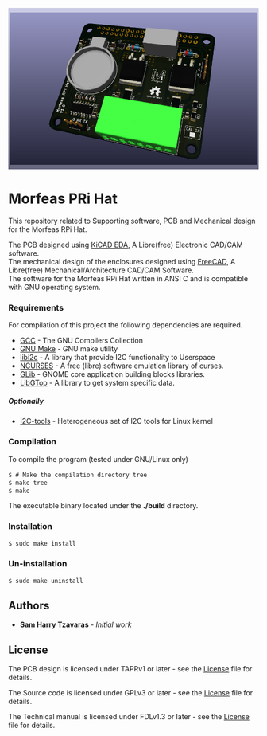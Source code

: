 ![picture](./Docs/Artwork/PCB_3d_render.png)
# Morfeas PRi Hat
This repository related to Supporting software, PCB and Mechanical design for the Morfeas RPi Hat.

The PCB designed using [KiCAD EDA](https://kicad-pcb.org/), A Libre(free) Electronic CAD/CAM software.<br>
The mechanical design of the enclosures designed using [FreeCAD](https://www.freecadweb.org/), A Libre(free) Mechanical/Architecture CAD/CAM Software.<br>
The software for the Morfeas RPi Hat written in ANSI C and is compatible with GNU operating system.<br>

### Requirements
For compilation of this project the following dependencies are required.
* [GCC](https://gcc.gnu.org/) - The GNU Compilers Collection
* [GNU Make](https://www.gnu.org/software/make/) - GNU make utility
* [libi2c](https://packages.debian.org/jessie/libi2c-dev) - A library that provide I2C functionality to Userspace
* [NCURSES](https://www.gnu.org/software/ncurses/ncurses.html) - A free (libre) software emulation library of curses.
* [GLib](https://wiki.gnome.org/Projects/GLib) - GNOME core application building blocks libraries.
* [LibGTop](https://developer.gnome.org/libgtop/stable/) - A library to get system specific data.

##### Optionally
* [I2C-tools](https://packages.debian.org/jessie/i2c-tools) - Heterogeneous set of I2C tools for Linux kernel

### Compilation
To compile the program (tested under GNU/Linux only)
```
$ # Make the compilation directory tree
$ make tree
$ make
```
The executable binary located under the **./build** directory.

### Installation
```
$ sudo make install
```
### Un-installation
```
$ sudo make uninstall
```

## Authors
* **Sam Harry Tzavaras** - *Initial work*
## License
The PCB design is licensed under TAPRv1 or later - see the [License](./Hardware/TAPR_Open_Hardware_License_v1.0.pdf) file for details.

The Source code is licensed under GPLv3 or later - see the [License](../blob/master/LICENSE) file for details.

The Technical manual is licensed under FDLv1.3 or later - see the [License](./Docs/fdl-1.3.md) file for details.

